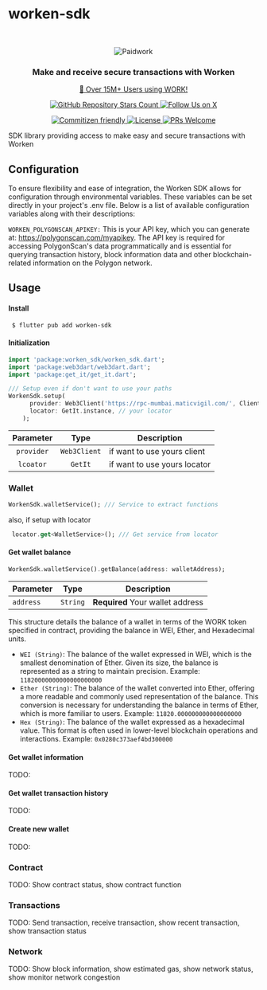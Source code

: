 # worken-sdk

<br />
<p align="center">
  <img src="https://zrcdn.net/images/logos/paidwork/paidwork-logo-header-mobile-bitlabs.png" alt="Paidwork" />
</p>

<h3 align="center">
  Make and receive secure transactions with Worken
</h3>
<p align="center">
  <a href="https://www.paidwork.com/?utm_source=github.com&utm_medium=referral&utm_campaign=readme">🚀 Over 15M+ Users using WORK!</a>
</p>

<p align="center">
  <a href="https://github.com/paidworkco/worken-sdk-flutter">
    <img alt="GitHub Repository Stars Count" src="https://img.shields.io/github/stars/paidworkco/worken-sdk-flutter?style=social" />
  </a>
    <a href="https://x.com/paidworkco">
        <img alt="Follow Us on X" src="https://img.shields.io/twitter/follow/paidworkco?style=social" />
    </a>
</p>
<p align="center">
    <a href="http://commitizen.github.io/cz-cli/">
        <img alt="Commitizen friendly" src="https://img.shields.io/badge/commitizen-friendly-brightgreen.svg" />
    </a>
    <a href="https://github.com/paidworkco/worken-sdk-flutter">
        <img alt="License" src="https://img.shields.io/github/license/paidworkco/worken-sdk-php" />
    </a>
    <a href="https://github.com/paidworkco/worken-sdk-flutter/pulls">
        <img alt="PRs Welcome" src="https://img.shields.io/badge/PRs-welcome-brightgreen.svg" />
    </a>
</p>

SDK library providing access to make easy and secure transactions with Worken



## Configuration
To ensure flexibility and ease of integration, the Worken SDK allows for configuration through environmental variables. These variables can be set directly in your project's .env file. Below is a list of available configuration variables along with their descriptions:

```WORKEN_POLYGONSCAN_APIKEY:``` This is your API key, which you can generate at: https://polygonscan.com/myapikey. The API key is required for accessing PolygonScan's data programmatically and is essential for querying transaction history, block information data and other blockchain-related information on the Polygon network.
## Usage
#### Install

```
 $ flutter pub add worken-sdk 
```
#### Initialization
```dart
import 'package:worken_sdk/worken_sdk.dart';
import 'package:web3dart/web3dart.dart';
import 'package:get_it/get_it.dart';

/// Setup even if don't want to use your paths
WorkenSdk.setup( 
      provider: Web3Client('https://rpc-mumbai.maticvigil.com/', Client()),
      locator: GetIt.instance, // your locator
    );
```
| **Parameter** | **Type** | **Description** |
|:------:|:----:|----
| ```provider``` | ```Web3Client``` | if want to use yours client |
| ```lcoator``` | ```GetIt``` | if want to use yours locator |
### Wallet
```dart
WorkenSdk.walletService(); /// Service to extract functions
```
also, if setup with locator
```dart
 locator.get<WalletService>(); /// Get service from locator
```
#### Get wallet balance
```dart
WorkenSdk.walletService().getBalance(address: walletAddress);
```
| **Parameter** | **Type** | **Description** |
------|----|----
| ``address`` | ``String`` | **Required** Your wallet address |

This structure details the balance of a wallet in terms of the WORK token specified in contract, providing the balance in WEI, Ether, and Hexadecimal units.

 - ``WEI (String)``: The balance of the wallet expressed in WEI, which is the smallest denomination of Ether. Given its size, the balance is represented as a string to maintain precision. Example: ``11820000000000000000000``
 - ``Ether (String)``: The balance of the wallet converted into Ether, offering a more readable and commonly used representation of the balance. This conversion is necessary for understanding the balance in terms of Ether, which is more familiar to users. Example: ``11820.000000000000000000``
 - ``Hex (String)``: The balance of the wallet expressed as a hexadecimal value. This format is often used in lower-level blockchain operations and interactions. Example: ``0x0280c373aef4bd300000``
#### Get wallet information
TODO: 

#### Get wallet transaction history
TODO: 

#### Create new wallet
TODO: 

### Contract

TODO: Show contract status, show contract  function

### Transactions

TODO: Send transaction, receive transaction, show recent transaction, show transaction status

### Network

TODO: Show block information, show estimated gas, show network status, show monitor network congestion
